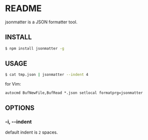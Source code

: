 # README

jsonmatter is a JSON formatter tool.

## INSTALL

```bash
$ npm install jsonmatter -g
```

## USAGE

```bash
$ cat tmp.json | jsonmatter --indent 4
```

for Vim:

```vim
autocmd BufNewFile,BufRead *.json setlocal formatprg=jsonmatter
```

## OPTIONS

### -i, --indent <indent space count>

default indent is `2` spaces.
